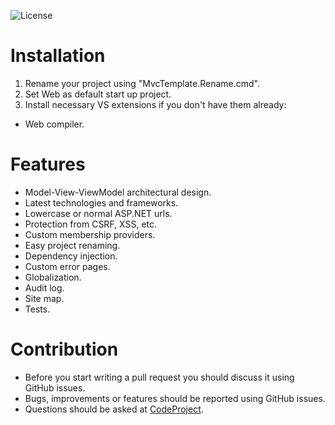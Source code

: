 ![License](https://img.shields.io/badge/license-MIT-green.svg?style=plastic)

# Installation
1. Rename your project using "MvcTemplate.Rename.cmd".
2. Set Web as default start up project.
3. Install necessary VS extensions if you don't have them already:
  - Web compiler.

# Features
- Model-View-ViewModel architectural design.
- Latest technologies and frameworks.
- Lowercase or normal ASP.NET urls.
- Protection from CSRF, XSS, etc.
- Custom membership providers.
- Easy project renaming.
- Dependency injection.
- Custom error pages.
- Globalization.
- Audit log.
- Site map.
- Tests.

# Contribution
- Before you start writing a pull request you should discuss it using GitHub issues.
- Bugs, improvements or features should be reported using GitHub issues.
- Questions should be asked at [CodeProject](http://www.codeproject.com/Articles/820836/ASP-NET-MVC-Template-introduction).
